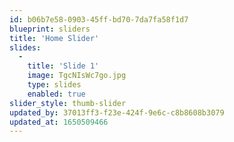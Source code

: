 ```yaml
---
id: b06b7e58-0903-45ff-bd70-7da7fa58f1d7
blueprint: sliders
title: 'Home Slider'
slides:
  -
    title: 'Slide 1'
    image: TgcNIsWc7go.jpg
    type: slides
    enabled: true
slider_style: thumb-slider
updated_by: 37013ff3-f23e-424f-9e6c-c8b8608b3079
updated_at: 1650509466
---
```

